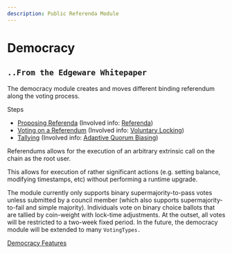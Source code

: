 ```yaml
---
description: Public Referenda Module
---
```


# Democracy

## `..From the Edgeware Whitepaper`

The democracy module creates and moves different binding referendum along the voting process.

Steps

- [Proposing Referenda](https://wiki.polkadot.network/docs/learn-governance#proposing-a-referendum) \(Involved info: [Referenda](https://wiki.polkadot.network/docs/learn-governance#referenda)\)
- [Voting on a Referendum](https://wiki.polkadot.network/docs/learn-governance#voting-on-a-referendum) \(Involved info: [Voluntary Locking](https://wiki.polkadot.network/docs/learn-governance#voluntary-locking)\)
- [Tallying](https://wiki.polkadot.network/docs/learn-governance#tallying) \(Involved info: [Adaptive Quorum Biasing](https://wiki.polkadot.network/docs/learn-governance#adaptive-quorum-biasing)\)

Referendums allows for the execution of an arbitrary extrinsic call on the chain as the root user.

This allows for execution of rather significant actions \(e.g. setting balance, modifying timestamps, etc\) without performing a runtime upgrade.

The module currently only supports binary supermajority-to-pass votes unless submitted by a council member \(which also supports supermajority-to-fail and simple majority\). Individuals vote on binary choice ballots that are tallied by coin-weight with lock-time adjustments. At the outset, all votes will be restricted to a two-week fixed period. In the future, the democracy module will be extended to many `VotingTypes.`

[Democracy Features](edgeware-stack/governance/democracy/democracy-features.md)
